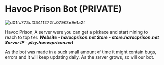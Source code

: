 # Havoc Prison Bot (PRIVATE)

![d01fc773cf03411272fc07962e9e1a2f](https://user-images.githubusercontent.com/41456614/43622804-d8017502-9692-11e8-8d8f-7e7fa3ecbdbd.png)

Havoc Prison, A server were you can get a pickaxe and start mining to reach to top tier.
***Website - havocprison.net
Store - store.havocprison.net
Server IP - play.havocprison.net***

As the bot was made in a such small amount of time it might contain bugs, errors and it will keep updating daily. As the server grows, so will our bot.


